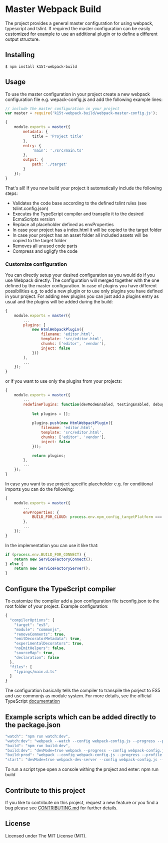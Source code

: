 # Master Webpack Build

The project provides a general master configuration for using webpack, typescript and tslint.
If required the master configuration can be easily customized for example to use an additional 
plugin or to define a different output structure.


## Installing

```
$ npm install k15t-webpack-build
```


## Usage

To use the master configuration in your project create a new webpack configuration file e.g. wepack-config.js and add the
following example lines:


```javascript
// include the master configuration in your project
var master = require('k15t-webpack-build/webpack-master-config.js');

{
    module.exports = master({
        metadata: {
            title = 'Project title'
        },
        entry: {
            'main': './src/main.ts'
        },
        output: {
            path: './target'
        }
    });
}

```

That's all! If you now build your project it automatically include the following steps:
* Validates the code base according to the defined tslint rules (see tslint.config.json)
* Executes the TypeScript compiler and transpile it to the desired EcmaScripts version 
* Replace all placeholder defined as envProperties
* In case your project has a index.html it will be copied to the target folder
* In case your project has an asset folder all included assets will be copied to the target folder
* Removes all unused code parts
* Compress and ugligfy the code 

### Customize configuration

You can directly setup your desired configuration as you would do if you use Webpack directly. The configuration will
merged together with the one defined by the master configuration. In case of plugins you have different possibilities
e.g. to add a new plugin or to use only plugins you have defined in your project. For adding new plugins you can just
add a plugins entry as usual and the plugins will be added during the build:

```javascript
{
    module.exports = master({
        ...
        plugins: [
            new HtmlWebpackPlugin({
                filename: 'editor.html',
                template: 'src/editor.html',
                chunks: ['editor', 'vendor'],
                inject: false
            }))
        ],
        ...
    });
}

```

or if you want to use only the plugins from your projects:

```javascript
{
    module.exports = master({
        ...
        redefinePlugins: function(devModeEnabled, testingEnabled, debugModeEnabled) {
            
            let plugins = [];
            
            plugins.push(new HtmlWebpackPlugin({
                filename: 'editor.html',
                template: 'src/editor.html',
                chunks: ['editor', 'vendor'],
                inject: false
            }));

            return plugins;
        },
        ...
    });
}

```

In case you want to use project specific placeholder e.g. for conditional imports you can do the following:

```javascript
{
    module.exports = master({
        ...
        envProperties: {
            BUILD_FOR_CLOUD: process.env.npm_config_targetPlatform === 'connect'
        },
        ...
    });
}

```

In the implementation you can use it like that:

```javascript
if (process.env.BUILD_FOR_CONNECT) {
    return new ServiceFactoryConnect();
} else {
    return new ServiceFactoryServer();
}

```


## Configure the TypeScript compiler
To customize the compiler add a json configuration file tsconfig.json to the root folder of your project. Example configuration:
 
```javascript
{
  "compilerOptions": {
    "target": "es5",
    "module": "commonjs",
    "removeComments": true,
    "emitDecoratorMetadata": true,
    "experimentalDecorators": true,
    "noEmitHelpers": false,
    "sourceMap": true,
    "declaration": false
  },
  "files": [
    "typings/main.d.ts"
  ]
}

```

The configuration basically tells the compiler to transpile the porject to ES5 and use commonjs as module system. For more details, see
the official TypeScript [documentation](http://www.typescriptlang.org/docs/handbook/tsconfig.json.html) 
 
 
## Example scripts which can be added directly to the package.json

```javascript
"watch": "npm run watch:dev",
"watch:dev": "webpack --watch --config webpack-config.js --progress --profile --colors --display-error-details --display-cached",
"build": "npm run build:dev",
"build:dev": "devMode=true webpack --progress --config webpack-config.js --profile --colors --display-error-details --display-cached",
"build:prod": "webpack --config webpack-config.js --progress --profile --colors --display-error-details --display-cached",
"start": "devMode=true webpack-dev-server --config webpack-config.js --progress --profile --colors --display-error-details --display-cached --inline"

```

To run a script type open a console withing the project and enter: npm run build

## Contribute to this project
If you like to contribute on this project, request a new feature or you find a bug please see [CONTRIBUTING.md](https://github.com/K15t/webpack-build/blob/master/CONTRIBUTING.md)
for further details.

## License
Licensed under The MIT License (MIT).
